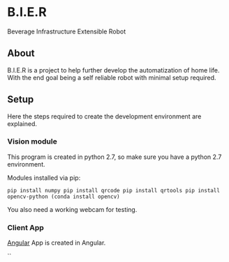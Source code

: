 # B.I.E.R
Beverage Infrastructure Extensible Robot

## About

B.I.E.R is a project to help further develop the automatization of home life. With the end goal being a self reliable robot with minimal setup required.

## Setup

Here the steps required to create the development environment are explained.

### Vision module

This program is created in python 2.7, so make sure you have a python 2.7 environment.

Modules installed via pip:

``
pip install numpy
pip install qrcode
pip install qrtools
pip install opencv-python (conda install opencv)
``

You also need a working webcam for testing.


### Client App

[Angular](https://angular.io/)
App is created in Angular.

``

